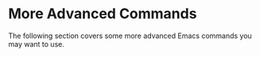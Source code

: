 # More Advanced Commands

The following section covers some more advanced Emacs commands you may want to use.&#x20;

